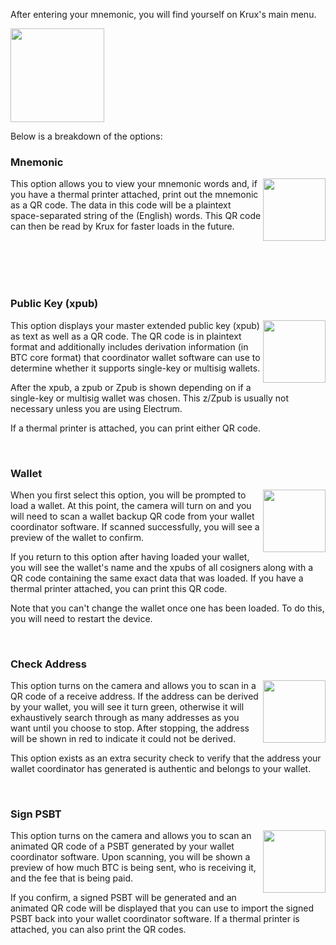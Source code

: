 After entering your mnemonic, you will find yourself on Krux's main menu.

<img src="../../img/pic-main-menu.png" width="150">

Below is a breakdown of the options:

### Mnemonic
<img src="../../img/pic-mnemonic.png" width="100" align="right">

This option allows you to view your mnemonic words and, if you have a thermal printer attached, print out the mnemonic as a QR code. The data in this code will be a plaintext space-separated string of the (English) words. This QR code can then be read by Krux for faster loads in the future.

<br><br><br><br>

### Public Key (xpub)
<img src="../../img/pic-xpub.png" width="100" align="right">

This option displays your master extended public key (xpub) as text as well as a QR code. The QR code is in plaintext format and additionally includes derivation information (in BTC core format) that coordinator wallet software can use to determine whether it supports single-key or multisig wallets.

After the xpub, a zpub or Zpub is shown depending on if a single-key or multisig wallet was chosen. This z/Zpub is usually not necessary unless you are using Electrum.

If a thermal printer is attached, you can print either QR code.

<br>

### Wallet
<img src="../../img/pic-single-key-wallet.png" width="100" align="right">

When you first select this option, you will be prompted to load a wallet. At this point, the camera will turn on and you will need to scan a wallet backup QR code from your wallet coordinator software. If scanned successfully, you will see a preview of the wallet to confirm.

If you return to this option after having loaded your wallet, you will see the wallet's name and the xpubs of all cosigners along with a QR code containing the same exact data that was loaded. If you have a thermal printer attached, you can print this QR code.  

Note that you can't change the wallet once one has been loaded. To do this, you will need to restart the device.

<br>

### Check Address
<img src="../../img/pic-checking-address.png" width="100" align="right">

This option turns on the camera and allows you to scan in a QR code of a receive address. If the address can be derived by your wallet, you will see it turn green, otherwise it will exhaustively search through as many addresses as you want until you choose to stop. After stopping, the address will be shown in red to indicate it could not be derived.

This option exists as an extra security check to verify that the address your wallet coordinator has generated is authentic and belongs to your wallet.

<br>

### Sign PSBT
<img src="../../img/pic-psbt.png" width="100" align="right">

This option turns on the camera and allows you to scan an animated QR code of a PSBT generated by your wallet coordinator software. Upon scanning, you will be shown a preview of how much BTC is being sent, who is receiving it, and the fee that is being paid.

If you confirm, a signed PSBT will be generated and an animated QR code will be displayed that you can use to import the signed PSBT back into your wallet coordinator software. If a thermal printer is attached, you can also print the QR codes.
